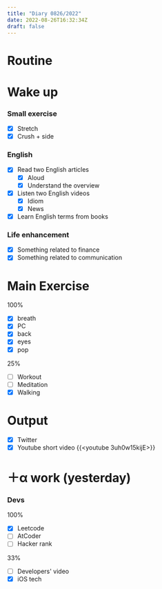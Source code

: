 ```yaml
---
title: "Diary 0826/2022"  
date: 2022-08-26T16:32:34Z
draft: false
---
```


# Routine

# Wake up

### Small exercise

- [x]  Stretch
- [x]  Crush + side

### English

- [x]  Read two English articles
    - [x]  Aloud
    - [x]  Understand the overview
- [x]  Listen two English videos
    - [x]  Idiom
    - [x]  News
- [x]  Learn English terms from books

### Life enhancement

- [x]  Something related to finance
- [x]  Something related to communication

# Main Exercise

100%

- [x]  breath
- [x]  PC
- [x]  back
- [x]  eyes
- [x]  pop

25%

- [ ]  Workout
- [ ]  Meditation
- [x]  Walking

# Output

- [x]  Twitter
- [x]  Youtube short video {{<youtube 3uh0w15kijE>}}

# ＋α work (yesterday)

### Devs

100%

- [x]  Leetcode
- [ ]  AtCoder
- [ ]  Hacker rank

33%

- [ ]  Developers' video
- [x]  iOS tech